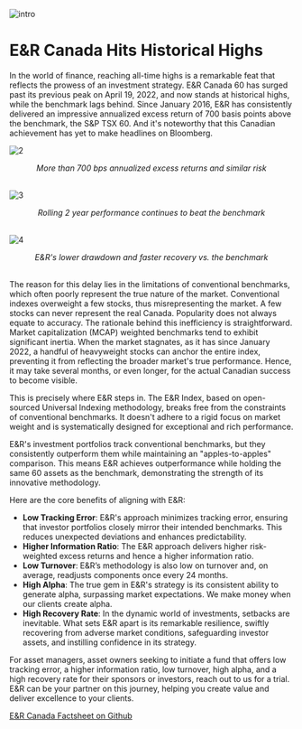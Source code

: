 ![intro](/er_canada/intro.jpg)

# E&R Canada Hits Historical Highs


In the world of finance, reaching all-time highs is a remarkable feat that reflects the prowess of an investment strategy. E&R Canada 60 has surged past its previous peak on April 19, 2022, and now stands at historical highs, while the benchmark lags behind. Since January 2016, E&R has consistently delivered an impressive annualized excess return of 700 basis points above the benchmark, the S&P TSX 60. And it's noteworthy that this Canadian achievement has yet to make headlines on Bloomberg.

![2](/er_canada/2.png)
<div align="center"><em>More than 700 bps annualized excess returns and similar risk</em><br><br></div>

![3](/er_canada/3.png)
<div align="center"><em>Rolling 2 year performance continues to beat the benchmark</em><br><br></div>

![4](/er_canada/4.png)
<div align="center"><em>E&R's lower drawdown and faster recovery vs. the benchmark</em><br><br></div>

The reason for this delay lies in the limitations of conventional benchmarks, which often poorly represent the true nature of the market. Conventional indexes overweight a few stocks, thus misrepresenting the market. A few stocks can never represent the real Canada. Popularity does not always equate to accuracy. The rationale behind this inefficiency is straightforward. Market capitalization (MCAP) weighted benchmarks tend to exhibit significant inertia. When the market stagnates, as it has since January 2022, a handful of heavyweight stocks can anchor the entire index, preventing it from reflecting the broader market's true performance. Hence, it may take several months, or even longer, for the actual Canadian success to become visible.

This is precisely where E&R steps in. The E&R Index, based on open-sourced Universal Indexing methodology, breaks free from the constraints of conventional benchmarks. It doesn't adhere to a rigid focus on market weight and is systematically designed for exceptional and rich performance.

E&R's investment portfolios track conventional benchmarks, but they consistently outperform them while maintaining an "apples-to-apples" comparison. This means E&R achieves outperformance while holding the same 60 assets as the benchmark, demonstrating the strength of its innovative methodology.

Here are the core benefits of aligning with E&R:

- **Low Tracking Error**: E&R's approach minimizes tracking error, ensuring that investor portfolios closely mirror their intended benchmarks. This reduces unexpected deviations and enhances predictability.
- **Higher Information Ratio**: The E&R approach delivers higher risk-weighted excess returns and hence a higher information ratio.
- **Low Turnover**: E&R’s methodology is also low on turnover and, on average, readjusts components once every 24 months.
- **High Alpha**: The true gem in E&R's strategy is its consistent ability to generate alpha, surpassing market expectations. We make money when our clients create alpha.
- **High Recovery Rate**: In the dynamic world of investments, setbacks are inevitable. What sets E&R apart is its remarkable resilience, swiftly recovering from adverse market conditions, safeguarding investor assets, and instilling confidence in its strategy.

For asset managers, asset owners seeking to initiate a fund that offers low tracking error, a higher information ratio, low turnover, high alpha, and a high recovery rate for their sponsors or investors, reach out to us for a trial. E&R can be your partner on this journey, helping you create value and deliver excellence to your clients.

[E&R Canada Factsheet on Github](https://github.com/alphablockorg/SandBox---Visuals/blob/main/Factsheets/E%26R%20Canada%2060%20Factsheet.pdf)


